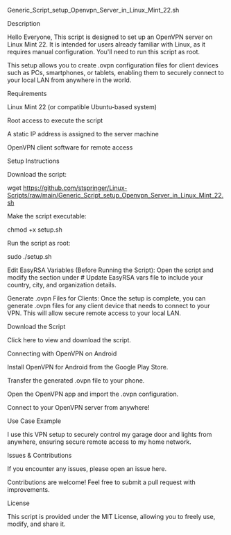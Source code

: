 Generic_Script_setup_Openvpn_Server_in_Linux_Mint_22.sh

Description

Hello Everyone, This script is designed to set up an OpenVPN server on Linux Mint 22. It is intended for users already familiar with Linux, as it requires manual configuration. You'll need to run this script as root.

This setup allows you to create .ovpn configuration files for client devices such as PCs, smartphones, or tablets, enabling them to securely connect to your local LAN from anywhere in the world.

Requirements

Linux Mint 22 (or compatible Ubuntu-based system)

Root access to execute the script

A static IP address is assigned to the server machine

OpenVPN client software for remote access

Setup Instructions

Download the script:

wget https://github.com/stspringer/Linux-Scripts/raw/main/Generic_Script_setup_Openvpn_Server_in_Linux_Mint_22.sh


Make the script executable:

chmod +x setup.sh

Run the script as root:

sudo ./setup.sh

Edit EasyRSA Variables (Before Running the Script): Open the script and modify the section under # Update EasyRSA vars file to include your country, city, and organization details.

Generate .ovpn Files for Clients: Once the setup is complete, you can generate .ovpn files for any client device that needs to connect to your VPN. This will allow secure remote access to your local LAN.

Download the Script

Click here to view and download the script.

Connecting with OpenVPN on Android

Install OpenVPN for Android from the Google Play Store.

Transfer the generated .ovpn file to your phone.

Open the OpenVPN app and import the .ovpn configuration.

Connect to your OpenVPN server from anywhere!

Use Case Example

I use this VPN setup to securely control my garage door and lights from anywhere, ensuring secure remote access to my home network.

Issues & Contributions

If you encounter any issues, please open an issue here.

Contributions are welcome! Feel free to submit a pull request with improvements.

License

This script is provided under the MIT License, allowing you to freely use, modify, and share it.
